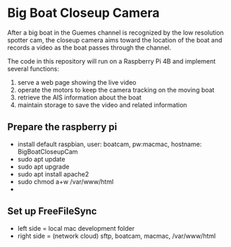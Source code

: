 # Big Boat Closeup Camera

After a big boat in the Guemes channel is recognized by the low resolution spotter cam, the
closeup camera aims toward the location of the boat and records a video as the boat passes
through the channel.

The code in this repository will run on a Raspberry Pi 4B and implement several functions:
1) serve a web page showing the live video
2) operate the motors to keep the camera tracking on the moving boat
3) retrieve the AIS information about the boat
4) maintain storage to save the video and related information

## Prepare the raspberry pi
- install default raspbian, user: boatcam, pw:macmac, hostname: BigBoatCloseupCam
- sudo apt update
- sudo apt upgrade
- sudo apt install apache2
- sudo chmod a+w /var/www/html
- 

## Set up FreeFileSync
- left side = local mac development folder
- right side = (network cloud) sftp, boatcam, macmac, /var/www/html
